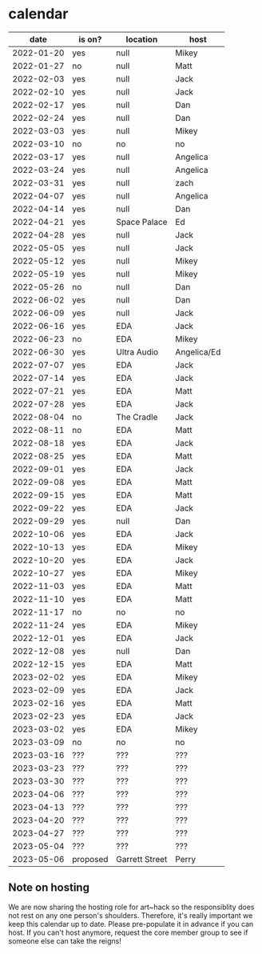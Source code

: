 # calendar

| date | is on? | location | host |
|---|---|---|---|
| 2022-01-20 | yes | null | Mikey |
| 2022-01-27 | no | null | Matt |
| 2022-02-03 | yes | null | Jack |
| 2022-02-10 | yes | null | Jack |
| 2022-02-17 | yes | null | Dan |
| 2022-02-24 | yes | null | Dan |
| 2022-03-03 | yes | null | Mikey |
| 2022-03-10 | no | no | no |
| 2022-03-17 | yes | null | Angelica |
| 2022-03-24 | yes | null | Angelica |
| 2022-03-31 | yes | null | zach |
| 2022-04-07 | yes | null | Angelica |
| 2022-04-14 | yes | null | Dan |
| 2022-04-21 | yes | Space Palace | Ed |
| 2022-04-28 | yes | null | Jack |
| 2022-05-05 | yes | null | Jack |
| 2022-05-12 | yes | null | Mikey |
| 2022-05-19 | yes | null | Mikey |
| 2022-05-26 | no | null | Dan |
| 2022-06-02 | yes | null | Dan |
| 2022-06-09 | yes | null | Jack |
| 2022-06-16 | yes | EDA | Jack |
| 2022-06-23 | no | EDA | Mikey |
| 2022-06-30 | yes | Ultra Audio | Angelica/Ed |
| 2022-07-07 | yes | EDA | Jack |
| 2022-07-14 | yes | EDA | Jack |
| 2022-07-21 | yes | EDA | Matt |
| 2022-07-28 | yes | EDA | Jack |
| 2022-08-04 | no | The Cradle | Jack |
| 2022-08-11 | no | EDA | Matt |
| 2022-08-18 | yes | EDA | Jack |
| 2022-08-25 | yes | EDA | Matt |
| 2022-09-01 | yes | EDA | Jack |
| 2022-09-08 | yes | EDA | Matt |
| 2022-09-15 | yes | EDA | Matt |
| 2022-09-22 | yes | EDA | Jack |
| 2022-09-29 | yes | null | Dan |
| 2022-10-06 | yes | EDA | Jack |
| 2022-10-13 | yes | EDA | Mikey |
| 2022-10-20 | yes | EDA | Jack |
| 2022-10-27 | yes | EDA | Mikey |
| 2022-11-03 | yes | EDA | Matt |
| 2022-11-10 | yes | EDA | Matt |
| 2022-11-17 | no | no | no |
| 2022-11-24 | yes | EDA | Mikey |
| 2022-12-01 | yes | EDA | Jack |
| 2022-12-08 | yes | null | Dan |
| 2022-12-15 | yes | EDA | Matt |
| 2023-02-02 | yes | EDA | Mikey |
| 2023-02-09 | yes | EDA | Jack |
| 2023-02-16 | yes | EDA | Matt |
| 2023-02-23 | yes | EDA | Jack |
| 2023-03-02 | yes | EDA | Mikey |
| 2023-03-09 | no | no | no |
| 2023-03-16 | ??? | ??? | ??? |
| 2023-03-23 | ??? | ??? | ??? |
| 2023-03-30 | ??? | ??? | ??? |
| 2023-04-06 | ??? | ??? | ??? |
| 2023-04-13 | ??? | ??? | ??? |
| 2023-04-20 | ??? | ??? | ??? |
| 2023-04-27 | ??? | ??? | ??? |
| 2023-05-04 | ??? | ??? | ??? |
| 2023-05-06 | proposed | Garrett Street | Perry |

## Note on hosting

We are now sharing the hosting role for art~hack so the responsiblity does not rest on any one person's shoulders. Therefore, it's really important we keep this calendar up to date. Please pre-populate it in advance if you can host. If you can't host anymore, request the core member group to see if someone else can take the reigns!
